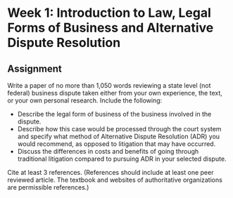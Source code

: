 # Week 1: Introduction to Law, Legal Forms of Business and Alternative Dispute Resolution

## Assignment

Write a paper of no more than 1,050 words reviewing a state level (not federal) business dispute taken either from your own experience, the text, or your own personal research. Include the following:

- Describe the legal form of business of the business involved in the dispute.  
- Describe how this case would be processed through the court system and specify what method of Alternative Dispute Resolution (ADR) you would recommend, as opposed to litigation that may have occurred. 
- Discuss the differences in costs and benefits of going through traditional litigation compared to pursuing ADR in your selected dispute.

Cite at least 3 references. (References should include at least one peer reviewed article. The textbook and websites of authoritative organizations are permissible references.)
